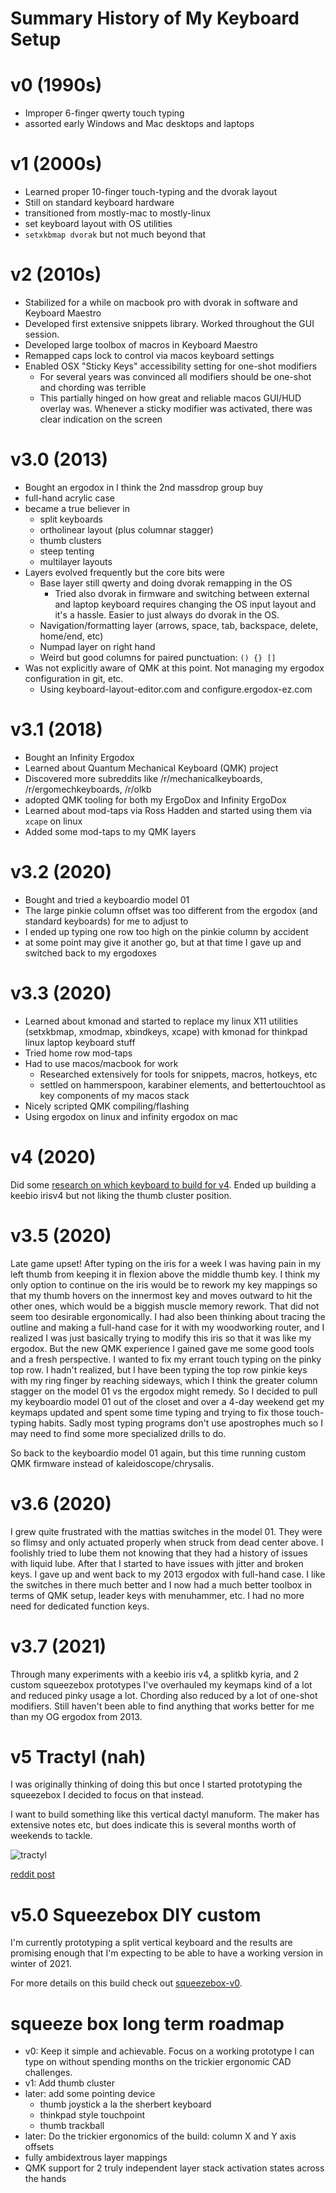 # Summary History of My Keyboard Setup

# v0 (1990s)

- Improper 6-finger qwerty touch typing
- assorted early Windows and Mac desktops and laptops

# v1 (2000s)

- Learned proper 10-finger touch-typing and the dvorak layout
- Still on standard keyboard hardware
- transitioned from mostly-mac to mostly-linux
- set keyboard layout with OS utilities
- `setxkbmap dvorak` but not much beyond that

# v2 (2010s)

- Stabilized for a while on macbook pro with dvorak in software and Keyboard Maestro
- Developed first extensive snippets library. Worked throughout the GUI session.
- Developed large toolbox of macros in Keyboard Maestro
- Remapped caps lock to control via macos keyboard settings
- Enabled OSX "Sticky Keys" accessibility setting for one-shot modifiers
  - For several years was convinced all modifiers should be one-shot and chording was terrible
  - This partially hinged on how great and reliable macos GUI/HUD overlay was. Whenever a sticky modifier was activated, there was clear indication on the screen

# v3.0 (2013)

- Bought an ergodox in I think the 2nd massdrop group buy
- full-hand acrylic case
- became a true believer in
  - split keyboards
  - ortholinear layout (plus columnar stagger)
  - thumb clusters
  - steep tenting
  - multilayer layouts
- Layers evolved frequently but the core bits were
  - Base layer still qwerty and doing dvorak remapping in the OS
    - Tried also dvorak in firmware and switching between external and laptop keyboard requires changing the OS input layout and it's a hassle. Easier to just always do dvorak in the OS.
  - Navigation/formatting layer (arrows, space, tab, backspace, delete, home/end, etc)
  - Numpad layer on right hand
  - Weird but good columns for paired punctuation: `() {} []`
- Was not explicitly aware of QMK at this point. Not managing my ergodox configuration in git, etc.
  - Using keyboard-layout-editor.com and configure.ergodox-ez.com

# v3.1 (2018)

- Bought an Infinity Ergodox
- Learned about Quantum Mechanical Keyboard (QMK) project
- Discovered more subreddits like /r/mechanicalkeyboards, /r/ergomechkeyboards, /r/olkb
- adopted QMK tooling for both my ErgoDox and Infinity ErgoDox
- Learned about mod-taps via Ross Hadden and started using them via `xcape` on linux
- Added some mod-taps to my QMK layers

# v3.2 (2020)

- Bought and tried a keyboardio model 01
- The large pinkie column offset was too different from the ergodox (and standard keyboards) for me to adjust to
- I ended up typing one row too high on the pinkie column by accident
- at some point may give it another go, but at that time I gave up and switched back to my ergodoxes

# v3.3 (2020)

- Learned about kmonad and started to replace my linux X11 utilities (setxkbmap, xmodmap, xbindkeys, xcape) with kmonad for thinkpad linux laptop keyboard stuff
- Tried home row mod-taps
- Had to use macos/macbook for work
  - Researched extensively for tools for snippets, macros, hotkeys, etc
  - settled on hammerspoon, karabiner elements, and bettertouchtool as key components of my macos stack
- Nicely scripted QMK compiling/flashing
- Using ergodox on linux and infinity ergodox on mac

# v4 (2020)

Did some [research on which keyboard to build for v4](v4-research.md). Ended up building a keebio irisv4 but not liking the thumb cluster position.

# v3.5 (2020)

Late game upset! After typing on the iris for a week I was having pain in my left thumb from keeping it in flexion above the middle thumb key. I think my only option to continue on the iris would be to rework my key mappings so that my thumb hovers on the innermost key and moves outward to hit the other ones, which would be a biggish muscle memory rework. That did not seem too desirable ergonomically. I had also been thinking about tracing the outline and making a full-hand case for it with my woodworking router, and I realized I was just basically trying to modify this iris so that it was like my ergodox. But the new QMK experience I gained gave me some good tools and a fresh perspective. I wanted to fix my errant touch typing on the pinky top row. I hadn't realized, but I have been typing the top row pinkie keys with my ring finger by reaching sideways, which I think the greater column stagger on the model 01 vs the ergodox might remedy. So I decided to pull my keyboardio model 01 out of the closet and over a 4-day weekend get my keymaps updated and spent some time typing and trying to fix those touch-typing habits. Sadly most typing programs don't use apostrophes much so I may need to find some more specialized drills to do.

So back to the keyboardio model 01 again, but this time running custom QMK firmware instead of kaleidoscope/chrysalis.

# v3.6 (2020)

I grew quite frustrated with the mattias switches in the model 01. They were so flimsy and only actuated properly when struck from dead center above. I foolishly tried to lube them not knowing that they had a history of issues with liquid lube. After that I started to have issues with jitter and broken keys. I gave up and went back to my 2013 ergodox with full-hand case. I like the switches in there much better and I now had a much better toolbox in terms of QMK setup, leader keys with menuhammer, etc. I had no more need for dedicated function keys.

# v3.7 (2021)

Through many experiments with a keebio iris v4, a splitkb kyria, and 2 custom squeezebox prototypes I've overhauled my keymaps kind of a lot and reduced pinky usage a lot. Chording also reduced by a lot of one-shot modifiers. Still haven't been able to find anything that works better for me than my OG ergodox from 2013.

# v5 Tractyl (nah)

I was originally thinking of doing this but once I started prototyping the squeezebox I decided to focus on that instead.

I want to build something like this vertical dactyl manuform. The maker has extensive notes etc, but does indicate this is several months worth of weekends to tackle.

![tractyl](https://preview.redd.it/1k2lzwhqzqz51.jpg?width=1080&crop=smart&auto=webp&s=3feff33cddc8cacac8b4639859e10f0968631939)

[reddit post](https://www.reddit.com/r/ErgoMechKeyboards/comments/jvofrz/rebuild_finally_complete/?utm_source=share&utm_medium=web2x&context=3)

# v5.0 Squeezebox DIY custom

I'm currently prototyping a split vertical keyboard and the results are promising enough that I'm expecting to be able to have a working version in winter of 2021.

For more details on this build check out [squeezebox-v0](squeezebox-v0.md).

# squeeze box long term roadmap

- v0: Keep it simple and achievable. Focus on a working prototype I can type on without spending months on the trickier ergonomic CAD challenges.
- v1: Add thumb cluster
- later: add some pointing device
  - thumb joystick a la the sherbert keyboard
  - thinkpad style touchpoint
  - thumb trackball
- later: Do the trickier ergonomics of the build: column X and Y axis offsets
- fully ambidextrous layer mappings
- QMK support for 2 truly independent layer stack activation states across the hands

